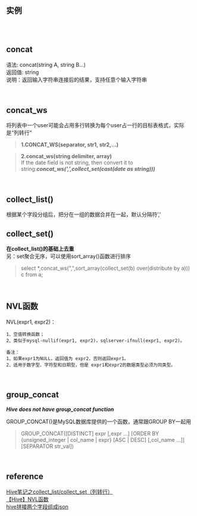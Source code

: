 ## 实例
```

```

&nbsp;
## concat
语法: concat(string A, string B…)  
返回值: string  
说明：返回输入字符串连接后的结果，支持任意个输入字符串  

&nbsp;
## concat_ws
将列表中一个user可能会占用多行转换为每个user占一行的目标表格式，实际是“列转行”  
> **1.CONCAT_WS(separator, str1, str2,...)**  

> **2.concat_ws(string delimiter, array<string>)**  
If the date field is not string, then convert it to string:***concat_ws(',',collect_set(cast(date as string)))***

&nbsp;
## collect_list()
根据某个字段分组后，把分在一组的数据合并在一起，默认分隔符’,’ 
## collect_set()
**在collect_list()的基础上去重**     
另：set聚合无序，可以使用sort_array()函数进行排序   
> select *,concat_ws(",",sort_array(collect_set(b) over(distribute by a))) c from a;

&nbsp;
## NVL函数
NVL(expr1, expr2)：
```
1、空值转换函数；
2、类似于mysql-nullif(expr1, expr2)，sqlserver-ifnull(expr1, expr2)。

备注：
1、如果expr1为NULL，返回值为 expr2，否则返回expr1。
2、适用于数字型、字符型和日期型，但是 expr1和expr2的数据类型必须为同类型。
```

&nbsp;
## group_concat
***Hive does not have group_concat function***  

GROUP_CONCAT()是MySQL数据库提供的一个函数，通常跟GROUP BY一起用  
> GROUP_CONCAT([DISTINCT] expr [,expr ...]
             [ORDER BY {unsigned_integer | col_name | expr}
                 [ASC | DESC] [,col_name ...]]
             [SEPARATOR str_val])

&nbsp;
## reference
[Hive笔记之collect_list/collect_set（列转行）](https://www.cnblogs.com/cc11001100/p/9043946.html)   
[【Hive】NVL函数](https://blog.csdn.net/qq_34105362/article/details/80402806)   
[hive拼接两个字段组成json](https://blog.csdn.net/kaaosidao/article/details/89228925)   
